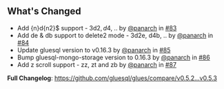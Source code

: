 ## What's Changed
* Add {n}d{n2}$ support - 3d2$, d4$, .. by [@panarch](https://github.com/panarch) in [#83](https://github.com/gluesql/glues/pull/83)
* Add de & db support to delete2 mode - 3d2e, d4b, .. by [@panarch](https://github.com/panarch) in [#84](https://github.com/gluesql/glues/pull/84)
* Update gluesql version to v0.16.3 by [@panarch](https://github.com/panarch) in [#85](https://github.com/gluesql/glues/pull/85)
* Bump gluesql-mongo-storage version to 0.16.3 by [@panarch](https://github.com/panarch) in [#86](https://github.com/gluesql/glues/pull/86)
* Add z scroll support - zz, zt and zb by [@panarch](https://github.com/panarch) in [#87](https://github.com/gluesql/glues/pull/87)


**Full Changelog**: https://github.com/gluesql/glues/compare/v0.5.2...v0.5.3
